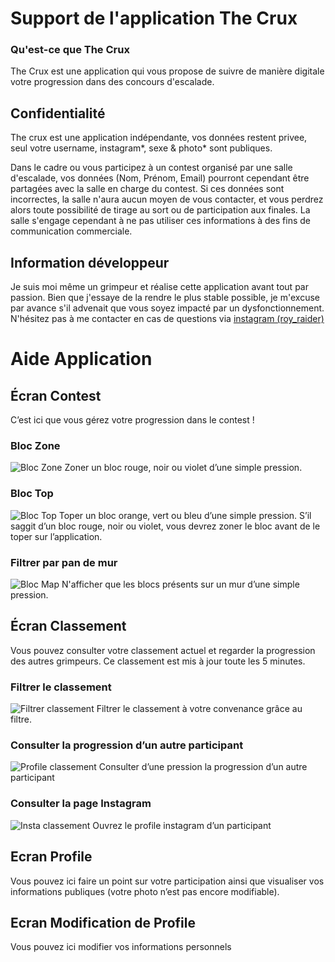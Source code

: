 # Support de l'application The Crux

### Qu'est-ce que The Crux

The Crux est une application qui vous propose de suivre de manière digitale votre progression dans des concours d'escalade.

## Confidentialité

The crux est une application indépendante, vos données restent privee, seul votre username, instagram*, sexe & photo* sont publiques.

Dans le cadre ou vous participez à un contest organisé par une salle d'escalade, vos données (Nom, Prénom, Email) pourront cependant être partagées avec la salle en charge du contest. Si ces données sont incorrectes, la salle n'aura aucun moyen de vous contacter, et vous perdrez alors toute possibilité de tirage au sort ou de participation aux finales. La salle s'engage cependant à ne pas utiliser ces informations à des fins de communication commerciale.

## Information développeur

Je suis moi même un grimpeur et réalise cette application avant tout par passion. 
Bien que j'essaye de la rendre le plus stable possible, je m'excuse par avance s'il advenait que vous soyez impacté par un dysfonctionnement. N'hésitez pas à me contacter en cas de questions via [instagram (roy_raider)](https://www.instagram.com/roy_raider/)

# Aide Application

## Écran Contest
C’est ici que vous gérez votre progression dans le contest !


### Bloc Zone
![Bloc Zone](https://thewall.warchief-raider.com/images/app/onboarding/crux-zone.gif)
Zoner un bloc rouge, noir ou violet d’une simple pression.

### Bloc Top
![Bloc Top](https://thewall.warchief-raider.com/images/app/onboarding/crux-top.gif)
Toper un bloc orange, vert ou bleu d’une simple pression. S’il saggit d’un bloc rouge, noir ou violet, vous devrez zoner le bloc avant de le toper sur l’application.

### Filtrer par pan de mur
![Bloc Map](https://thewall.warchief-raider.com/images/app/onboarding/crux-map.gif)
N'afficher que les blocs présents sur un mur d’une simple pression.


## Écran Classement

Vous pouvez consulter votre classement actuel et regarder la progression des autres grimpeurs. Ce classement est mis à jour toute les 5 minutes.
### Filtrer le classement
![Filtrer classement](https://thewall.warchief-raider.com/images/app/onboarding/crux-filter.gif)
Filtrer le classement à votre convenance grâce au filtre.

### Consulter la progression d’un autre participant
![Profile classement](https://thewall.warchief-raider.com/images/app/onboarding/crux-profile.gif)
Consulter d’une pression la progression d’un autre participant

### Consulter la page Instagram
![Insta  classement](https://thewall.warchief-raider.com/images/app/onboarding/crux-insta.gif)
Ouvrez le profile instagram d’un participant


## Ecran Profile

Vous pouvez ici faire un point sur votre participation ainsi que visualiser vos informations publiques (votre photo n’est pas encore modifiable). 

## Ecran Modification de Profile

Vous pouvez ici modifier vos informations personnels

